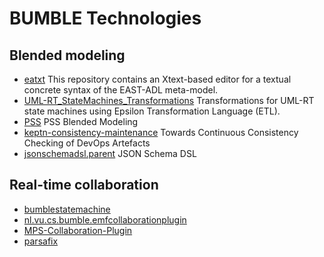 ---
---

# BUMBLE Technologies



## Blended modeling

* [eatxt](https://github.com/blended-modeling/eatxt) This repository contains an Xtext-based editor for a textual concrete syntax of the EAST-ADL meta-model.
* [UML-RT_StateMachines_Transformations](https://github.com/blended-modeling/UML-RT_StateMachines_Transformations) Transformations for UML-RT state machines using Epsilon Transformation Language (ETL).
* [PSS](https://github.com/blended-modeling/PSS) PSS Blended Modeling
* [keptn-consistency-maintenance](https://github.com/blended-modeling/keptn-consistency-maintenance) Towards Continuous Consistency Checking of DevOps Artefacts
* [jsonschemadsl.parent](https://github.com/blended-modeling/jsonschemadsl.parent) JSON Schema DSL

## Real-time collaboration 

* [bumblestatemachine](https://github.com/blended-modeling/bumblestatemachine)
* [nl.vu.cs.bumble.emfcollaborationplugin](https://github.com/blended-modeling/nl.vu.cs.bumble.emfcollaborationplugin)
* [MPS-Collaboration-Plugin](https://github.com/blended-modeling/MPS-Collaboration-Plugin/tree/development) 
* [parsafix](https://github.com/blended-modeling/parsafix)
